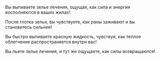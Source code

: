 Вы выпиваете зелье лечения, ощущая, как сила и энергия восполняются в ваших жилах!

После глотка зелья, вы чувствуете, как раны заживают и вы становитесь сильнее!

Вы быстро выпиваете красную жидкость, чувствуя, как теплое облегчение распространяется внутри вас!

Вы пьете зелье лечения, и тут же ощущаете, как силы возвращаются!